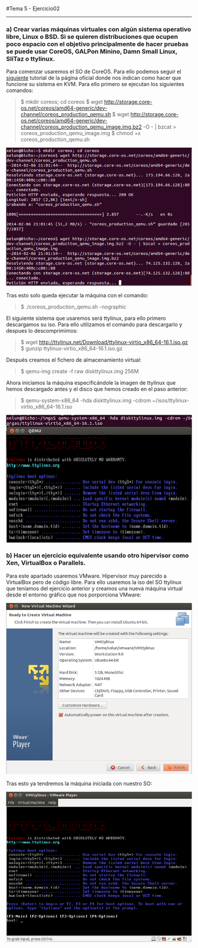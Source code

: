 #Tema 5 - Ejercicio02
- - -
### a) **Crear varias máquinas virtuales con algún sistema operativo libre, Linux o BSD. Si se quieren distribuciones que ocupen poco espacio con el objetivo principalmente de hacer pruebas se puede usar CoreOS, GALPon Minino, Damn Small Linux, SliTaz o ttylinux.**

Para comenzar usaremos el SO de CoreOS. Para ello podemos seguir el [siguiente](https://coreos.com/docs/running-coreos/platforms/qemu/) tutorial de la página oficial donde nos indican como hacer que funcione su sistema en KVM. Para ello primero se ejecutan los siguientes comandos:

> $ mkdir coreos; cd coreos
> $ wget http://storage.core-os.net/coreos/amd64-generic/dev-channel/coreos_production_qemu.sh
> $ wget http://storage.core-os.net/coreos/amd64-generic/dev-channel/coreos_production_qemu_image.img.bz2 -O - | bzcat > coreos_production_qemu_image.img
> $ chmod +x coreos_production_qemu.sh

![](../images/t5ej2-1.png)

Tras esto solo queda ejecutar la máquina con el comando:

> $ ./coreos_production_qemu.sh -nographic

El siguiente sistema que usaremos será ttylinux, para ello primero descargamos su iso. Para ello utilizamos el comando para descargarlo y despues lo descomprimimos:

> $ wget http://ttylinux.net/Download/ttylinux-virtio_x86_64-16.1.iso.gz
> $ gunzip ttylinux-virtio_x86_64-16.1.iso.gz

Después creamos el fichero de almacenamiento virtual:

> $ qemu-img create -f raw diskttylinux.img 256M

Ahora iniciamos la máquina especificándole la imagen de ttylinux que hemos descargado antes y el disco que hemos creado en el paso anterior:

> $ qemu-system-x86_64 -hda diskttylinux.img -cdrom ~/isos/ttylinux-virtio_x86_64-16.1.iso

![](../images/t5ej2-2.png)

### b) **Hacer un ejercicio equivalente usando otro hipervisor como Xen, VirtualBox o Parallels.**

Para este apartado usaremos VMware. Hipervisor muy parecido a VirtualBox pero de código libre. Para ello usaremos la iso del SO ttylinux que teníamos del ejercicio anterior y creamos una nueva máquina virtual desde el entorno gráfico que nos porporciona VMware:

![](../images/t5ej2-3.png)

Tras esto ya tendremos la máquina iniciada con nuestro SO:

![](../images/t5ej2-4.png)
